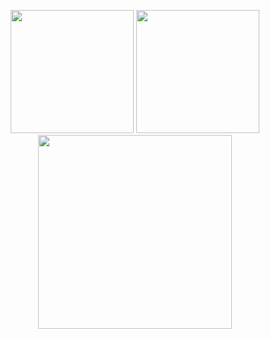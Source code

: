 <p align="center" >
  <img height="197" src="https://github-readme-stats-bqhz.vercel.app/api?username=cnmeow&show_icons=true&hide_border=true&theme=dracula&count_private=true">
  <img height="197" src="https://github-readme-stats.vercel.app/api/top-langs/?username=cnmeow&size_weight=0.1&count_weight=0.9&hide_border=true&layout=compact&theme=dracula&langs_count=10">
  <img height="310" src="https://github-readme-streak-stats.herokuapp.com?user=cnmeow&hide_border=true&theme=dracula&border_radius=5&date_format=M%20j%5B%2C%20Y%5D">
</p>

